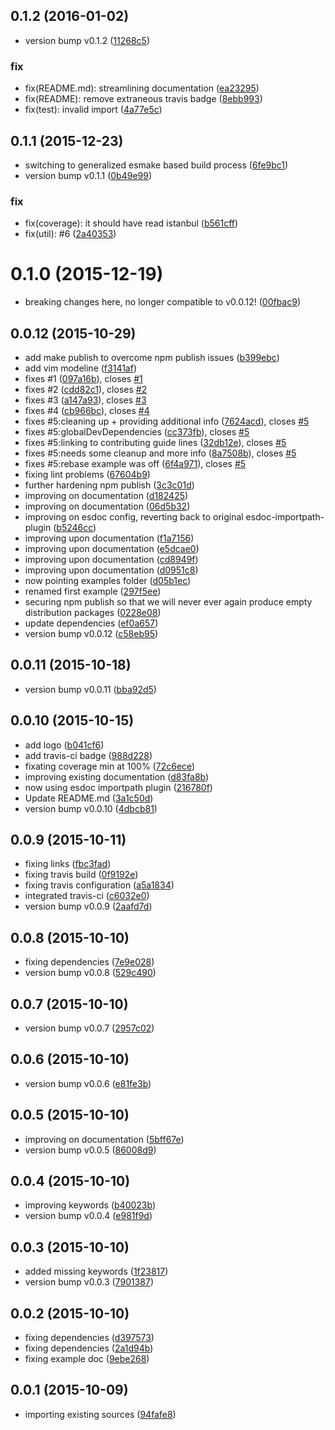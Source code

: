 <a name="0.1.2"></a>
## 0.1.2 (2016-01-02)


* version bump v0.1.2 ([11268c5](https://github.com/coldrye-es/inxs/commit/11268c5))

### fix

* fix(README.md): streamlining documentation ([ea23295](https://github.com/coldrye-es/inxs/commit/ea23295))
* fix(README): remove extraneous travis badge ([8ebb993](https://github.com/coldrye-es/inxs/commit/8ebb993))
* fix(test): invalid import ([4a77e5c](https://github.com/coldrye-es/inxs/commit/4a77e5c))



<a name="0.1.1"></a>
## 0.1.1 (2015-12-23)


* switching to generalized esmake based build process ([6fe9bc1](https://github.com/coldrye-es/inxs/commit/6fe9bc1))
* version bump v0.1.1 ([0b49e99](https://github.com/coldrye-es/inxs/commit/0b49e99))

### fix

* fix(coverage): it should have read istanbul ([b561cff](https://github.com/coldrye-es/inxs/commit/b561cff))
* fix(util): #6 ([2a40353](https://github.com/coldrye-es/inxs/commit/2a40353))



<a name="0.1.0"></a>
# 0.1.0 (2015-12-19)


* breaking changes here, no longer compatible to v0.0.12! ([00fbac9](https://github.com/coldrye-es/inxs/commit/00fbac9))



<a name="0.0.12"></a>
## 0.0.12 (2015-10-29)


* add make publish to overcome npm publish issues ([b399ebc](https://github.com/coldrye-es/inxs/commit/b399ebc))
* add vim modeline ([f3141af](https://github.com/coldrye-es/inxs/commit/f3141af))
* fixes #1 ([097a16b](https://github.com/coldrye-es/inxs/commit/097a16b)), closes [#1](https://github.com/coldrye-es/inxs/issues/1)
* fixes #2 ([cdd82c1](https://github.com/coldrye-es/inxs/commit/cdd82c1)), closes [#2](https://github.com/coldrye-es/inxs/issues/2)
* fixes #3 ([a147a93](https://github.com/coldrye-es/inxs/commit/a147a93)), closes [#3](https://github.com/coldrye-es/inxs/issues/3)
* fixes #4 ([cb966bc](https://github.com/coldrye-es/inxs/commit/cb966bc)), closes [#4](https://github.com/coldrye-es/inxs/issues/4)
* fixes #5:cleaning up + providing additional info ([7624acd](https://github.com/coldrye-es/inxs/commit/7624acd)), closes [#5](https://github.com/coldrye-es/inxs/issues/5)
* fixes #5:globalDevDependencies ([cc373fb](https://github.com/coldrye-es/inxs/commit/cc373fb)), closes [#5](https://github.com/coldrye-es/inxs/issues/5)
* fixes #5:linking to contributing guide lines ([32db12e](https://github.com/coldrye-es/inxs/commit/32db12e)), closes [#5](https://github.com/coldrye-es/inxs/issues/5)
* fixes #5:needs some cleanup and more info ([8a7508b](https://github.com/coldrye-es/inxs/commit/8a7508b)), closes [#5](https://github.com/coldrye-es/inxs/issues/5)
* fixes #5:rebase example was off ([6f4a971](https://github.com/coldrye-es/inxs/commit/6f4a971)), closes [#5](https://github.com/coldrye-es/inxs/issues/5)
* fixing lint problems ([67604b9](https://github.com/coldrye-es/inxs/commit/67604b9))
* further hardening npm publish ([3c3c01d](https://github.com/coldrye-es/inxs/commit/3c3c01d))
* improving on documentation ([d182425](https://github.com/coldrye-es/inxs/commit/d182425))
* improving on documentation ([06d5b32](https://github.com/coldrye-es/inxs/commit/06d5b32))
* improving on esdoc config, reverting back to original esdoc-importpath-plugin ([b5246cc](https://github.com/coldrye-es/inxs/commit/b5246cc))
* improving upon documentation ([f1a7156](https://github.com/coldrye-es/inxs/commit/f1a7156))
* improving upon documentation ([e5dcae0](https://github.com/coldrye-es/inxs/commit/e5dcae0))
* improving upon documentation ([cd8949f](https://github.com/coldrye-es/inxs/commit/cd8949f))
* improving upon documentation ([d0951c8](https://github.com/coldrye-es/inxs/commit/d0951c8))
* now pointing examples folder ([d05b1ec](https://github.com/coldrye-es/inxs/commit/d05b1ec))
* renamed first example ([297f5ee](https://github.com/coldrye-es/inxs/commit/297f5ee))
* securing npm publish so that we will never ever again produce empty distribution packages ([0228e08](https://github.com/coldrye-es/inxs/commit/0228e08))
* update dependencies ([ef0a657](https://github.com/coldrye-es/inxs/commit/ef0a657))
* version bump v0.0.12 ([c58eb95](https://github.com/coldrye-es/inxs/commit/c58eb95))



<a name="0.0.11"></a>
## 0.0.11 (2015-10-18)


* version bump v0.0.11 ([bba92d5](https://github.com/coldrye-es/inxs/commit/bba92d5))



<a name="0.0.10"></a>
## 0.0.10 (2015-10-15)


* add logo ([b041cf6](https://github.com/coldrye-es/inxs/commit/b041cf6))
* add travis-ci badge ([988d228](https://github.com/coldrye-es/inxs/commit/988d228))
* fixating coverage min at 100% ([72c6ece](https://github.com/coldrye-es/inxs/commit/72c6ece))
* improving existing documentation ([d83fa8b](https://github.com/coldrye-es/inxs/commit/d83fa8b))
* now using esdoc importpath plugin ([216780f](https://github.com/coldrye-es/inxs/commit/216780f))
* Update README.md ([3a1c50d](https://github.com/coldrye-es/inxs/commit/3a1c50d))
* version bump v0.0.10 ([4dbcb81](https://github.com/coldrye-es/inxs/commit/4dbcb81))



<a name="0.0.9"></a>
## 0.0.9 (2015-10-11)


* fixing links ([fbc3fad](https://github.com/coldrye-es/inxs/commit/fbc3fad))
* fixing travis build ([0f9192e](https://github.com/coldrye-es/inxs/commit/0f9192e))
* fixing travis configuration ([a5a1834](https://github.com/coldrye-es/inxs/commit/a5a1834))
* integrated travis-ci ([c6032e0](https://github.com/coldrye-es/inxs/commit/c6032e0))
* version bump v0.0.9 ([2aafd7d](https://github.com/coldrye-es/inxs/commit/2aafd7d))



<a name="0.0.8"></a>
## 0.0.8 (2015-10-10)


* fixing dependencies ([7e9e028](https://github.com/coldrye-es/inxs/commit/7e9e028))
* version bump v0.0.8 ([529c490](https://github.com/coldrye-es/inxs/commit/529c490))



<a name="0.0.7"></a>
## 0.0.7 (2015-10-10)


* version bump v0.0.7 ([2957c02](https://github.com/coldrye-es/inxs/commit/2957c02))



<a name="0.0.6"></a>
## 0.0.6 (2015-10-10)


* version bump v0.0.6 ([e81fe3b](https://github.com/coldrye-es/inxs/commit/e81fe3b))



<a name="0.0.5"></a>
## 0.0.5 (2015-10-10)


* improving on documentation ([5bff67e](https://github.com/coldrye-es/inxs/commit/5bff67e))
* version bump v0.0.5 ([86008d9](https://github.com/coldrye-es/inxs/commit/86008d9))



<a name="0.0.4"></a>
## 0.0.4 (2015-10-10)


* improving keywords ([b40023b](https://github.com/coldrye-es/inxs/commit/b40023b))
* version bump v0.0.4 ([e981f9d](https://github.com/coldrye-es/inxs/commit/e981f9d))



<a name="0.0.3"></a>
## 0.0.3 (2015-10-10)


* added missing keywords ([1f23817](https://github.com/coldrye-es/inxs/commit/1f23817))
* version bump v0.0.3 ([7901387](https://github.com/coldrye-es/inxs/commit/7901387))



<a name="0.0.2"></a>
## 0.0.2 (2015-10-10)


* fixing dependencies ([d397573](https://github.com/coldrye-es/inxs/commit/d397573))
* fixing dependencies ([2a1d94b](https://github.com/coldrye-es/inxs/commit/2a1d94b))
* fixing example doc ([9ebe268](https://github.com/coldrye-es/inxs/commit/9ebe268))



<a name="0.0.1"></a>
## 0.0.1 (2015-10-09)


* importing existing sources ([94fafe8](https://github.com/coldrye-es/inxs/commit/94fafe8))



